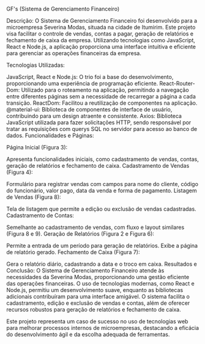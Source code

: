 GF's (Sistema de Gerenciamento Financeiro) 

Descrição:
O Sistema de Gerenciamento Financeiro foi desenvolvido para a microempresa Severina Modas, situada na cidade de Itumirim. Este projeto visa facilitar o controle de vendas, contas a pagar, geração de relatórios e fechamento de caixa da empresa. Utilizando tecnologias como JavaScript, React e Node.js, a aplicação proporciona uma interface intuitiva e eficiente para gerenciar as operações financeiras da empresa.

Tecnologias Utilizadas:

JavaScript, React e Node.js: O trio foi a base do desenvolvimento, proporcionando uma experiência de programação eficiente.
React-Router-Dom: Utilizado para o roteamento na aplicação, permitindo a navegação entre diferentes páginas sem a necessidade de recarregar a página a cada transição.
ReactDom: Facilitou a reutilização de componentes na aplicação.
@material-ui: Biblioteca de componentes de interface de usuário, contribuindo para um design atraente e consistente.
Axios: Biblioteca JavaScript utilizada para fazer solicitações HTTP, sendo responsável por tratar as requisições com querys SQL no servidor para acesso ao banco de dados.
Funcionalidades e Páginas:

Página Inicial (Figura 3):

Apresenta funcionalidades iniciais, como cadastramento de vendas, contas, geração de relatórios e fechamento de caixa.
Cadastramento de Vendas (Figura 4):

Formulário para registrar vendas com campos para nome do cliente, código do funcionário, valor pago, data da venda e forma de pagamento.
Listagem de Vendas (Figura 8):

Tela de listagem que permite a edição ou exclusão de vendas cadastradas.
Cadastramento de Contas:

Semelhante ao cadastramento de vendas, com fluxo e layout similares (Figura 8 e 9).
Geração de Relatórios (Figura 2 e Figura 6):

Permite a entrada de um período para geração de relatórios. Exibe a página de relatório gerado.
Fechamento de Caixa (Figura 7):

Gera o relatório diário, cadastrando a data e o troco em caixa.
Resultados e Conclusão:
O Sistema de Gerenciamento Financeiro atende às necessidades da Severina Modas, proporcionando uma gestão eficiente das operações financeiras. O uso de tecnologias modernas, como React e Node.js, permitiu um desenvolvimento suave, enquanto as bibliotecas adicionais contribuíram para uma interface amigável. O sistema facilita o cadastramento, edição e exclusão de vendas e contas, além de oferecer recursos robustos para geração de relatórios e fechamento de caixa.

Este projeto representa um caso de sucesso no uso de tecnologias web para melhorar processos internos de microempresas, destacando a eficácia do desenvolvimento ágil e da escolha adequada de ferramentas.
